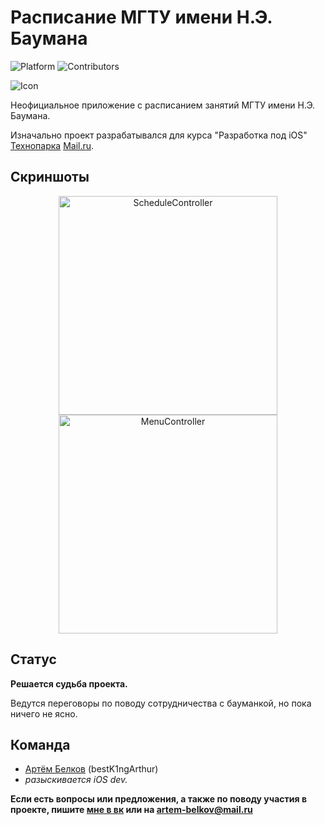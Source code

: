 # Расписание МГТУ имени Н.Э. Баумана
![Platform](https://img.shields.io/badge/platform-iOS-lightgray.svg)
![Contributors](https://img.shields.io/github/contributors/BMSTUScheduleTeam/BMSTUSchedule.svg)

<p align="left">
  <img src="https://github.com/BMSTUScheduleTeam/BMSTUSchedule/raw/master/BMSTUSchedule/Assets.xcassets/AppIcon.appiconset/Icon-App-60x60%403x.png" alt="Icon"/>
</p>

Неофициальное приложение с расписанием занятий МГТУ имени Н.Э. Баумана.

Изначально проект разрабатывался для курса "Разработка под iOS" [Технопарка](https://park.mail.ru) [Mail.ru](https://mail.ru).

## Скриншоты

<p align="center">
  <img src="https://github.com/BMSTUScheduleTeam/BMSTUSchedule/raw/master/BMSTUSchedule/Other/Screenshots/ScheduleController-screenshot.png" width="350" alt="ScheduleController"/>
  <img src="https://github.com/BMSTUScheduleTeam/BMSTUSchedule/raw/master/BMSTUSchedule/Other/Screenshots/MenuController-screenshot.png" width="350" hspace="50" alt="MenuController"/>
</p>

## Статус

**Решается судьба проекта.**

Ведутся переговоры по поводу сотрудничества с бауманкой, но пока ничего не ясно.

## Команда
* [Артём Белков](https://park.mail.ru/profile/a.belkov/) (bestK1ngArthur)
* *разыскивается iOS dev.*

**Если есть вопросы или предложения, а также по поводу участия в проекте, пишите [мне в вк](https://vk.com/bestk1ngarthur) или на artem-belkov@mail.ru**

